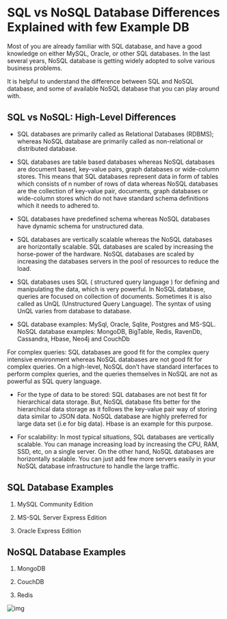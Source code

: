 # SQL vs NoSQL Database Differences Explained with few Example DB 

Most of you are already familiar with SQL database, and have a good knowledge on either MySQL, Oracle, or other SQL databases. In the last several years, NoSQL database is getting widely adopted to solve various business problems.

It is helpful to understand the difference between SQL and NoSQL database, and some of available NoSQL database that you can play around with. 

## SQL vs NoSQL: High-Level Differences 

* SQL databases are primarily called as Relational Databases (RDBMS); whereas NoSQL database are primarily called as non-relational or distributed database.

* SQL databases are table based databases whereas NoSQL databases are document based, key-value pairs, graph databases or wide-column stores. This means that SQL databases represent data in form of tables which consists of n number of rows of data whereas NoSQL databases are the collection of key-value pair, documents, graph databases or wide-column stores which do not have standard schema definitions which it needs to adhered to.

* SQL databases have predefined schema whereas NoSQL databases have dynamic schema for unstructured data.
* SQL databases are vertically scalable whereas the NoSQL databases are horizontally scalable. SQL databases are scaled by increasing the horse-power of the hardware. NoSQL databases are scaled by increasing the databases servers in the pool of resources to reduce the load.

* SQL databases uses SQL ( structured query language ) for defining and manipulating the data, which is very powerful. In NoSQL database, queries are focused on collection of documents. Sometimes it is also called as UnQL (Unstructured Query Language). The syntax of using UnQL varies from database to database.

* SQL database examples: MySql, Oracle, Sqlite, Postgres and MS-SQL. NoSQL database examples: MongoDB, BigTable, Redis, RavenDb, Cassandra, Hbase, Neo4j and CouchDb

For complex queries: SQL databases are good fit for the complex query intensive environment whereas NoSQL databases are not good fit for complex queries. On a high-level, NoSQL don’t have standard interfaces to perform complex queries, and the queries themselves in NoSQL are not as powerful as SQL query language.

* For the type of data to be stored: SQL databases are not best fit for hierarchical data storage. But, NoSQL database fits better for the hierarchical data storage as it follows the key-value pair way of storing data similar to JSON data. NoSQL database are highly preferred for large data set (i.e for big data). Hbase is an example for this purpose.

* For scalability: In most typical situations, SQL databases are vertically scalable. You can manage increasing load by increasing the CPU, RAM, SSD, etc, on a single server. On the other hand, NoSQL databases are horizontally scalable. You can just add few more servers easily in your NoSQL database infrastructure to handle the large traffic.


## SQL Database Examples

1. MySQL Community Edition 

2. MS-SQL Server Express Edition 

3. Oracle Express Edition 

## NoSQL Database Examples 

1. MongoDB 

2. CouchDB 

3. Redis 

![img](https://dist.neo4j.com/wp-content/uploads/polyglot-persistence-mongodb-neo4j-doc-manager.png)